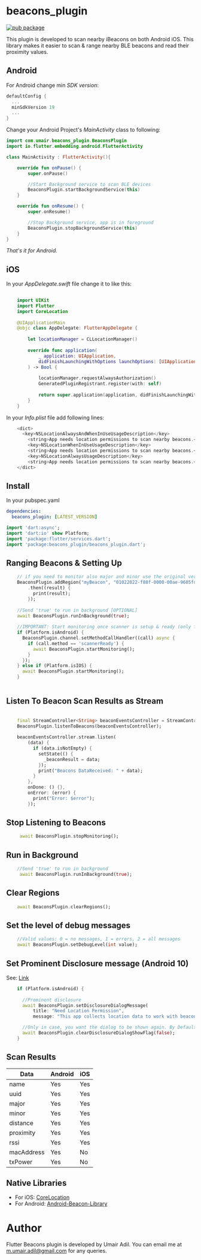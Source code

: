 # beacons_plugin

[![pub package](https://img.shields.io/pub/v/beacons_plugin)](https://pub.dev/packages/beacons_plugin)


This plugin is developed to scan nearby iBeacons on both Android iOS. This library makes it easier to scan & range nearby BLE beacons and read their proximity values.

## Android
For Android change min *SDK version*:

```groovy
defaultConfig {
  ...
  minSdkVersion 19
  ...
}
```

Change your Android Project's *MainActivity* class to following:

```kotlin
import com.umair.beacons_plugin.BeaconsPlugin
import io.flutter.embedding.android.FlutterActivity

class MainActivity : FlutterActivity(){

    override fun onPause() {
        super.onPause()

        //Start Background service to scan BLE devices
        BeaconsPlugin.startBackgroundService(this)
    }

    override fun onResume() {
        super.onResume()

        //Stop Background service, app is in foreground
        BeaconsPlugin.stopBackgroundService(this)
    }
}
```

*That's it for Android.*

## iOS

In your *AppDelegate.swift* file change it to like this:

```swift
    
    import UIKit
    import Flutter
    import CoreLocation
    
    @UIApplicationMain
    @objc class AppDelegate: FlutterAppDelegate {
    
        let locationManager = CLLocationManager()
    
        override func application(
            _ application: UIApplication,
            didFinishLaunchingWithOptions launchOptions: [UIApplication.LaunchOptionsKey: Any]?
        ) -> Bool {
    
            locationManager.requestAlwaysAuthorization()
            GeneratedPluginRegistrant.register(with: self)
    
            return super.application(application, didFinishLaunchingWithOptions: launchOptions)
        }
    }
```

In your *Info.plist* file add following lines:

```swift
    <dict>
      <key>NSLocationAlwaysAndWhenInUseUsageDescription</key>
    	<string>App needs location permissions to scan nearby beacons.</string>
    	<key>NSLocationWhenInUseUsageDescription</key>
    	<string>App needs location permissions to scan nearby beacons.</string>
    	<key>NSLocationAlwaysUsageDescription</key>
    	<string>App needs location permissions to scan nearby beacons.</string>
    </dict>
```


## Install
In your pubspec.yaml

```yaml
dependencies:
  beacons_plugin: [LATEST_VERSION]
```

```dart
import 'dart:async';
import 'dart:io' show Platform;
import 'package:flutter/services.dart';
import 'package:beacons_plugin/beacons_plugin.dart';
```

## Ranging Beacons & Setting Up

```dart
    // if you need to monitor also major and minor use the original version and not this fork
    BeaconsPlugin.addRegion("myBeacon", "01022022-f88f-0000-00ae-9605fd9bb620")
        .then((result) {
          print(result);
        });
    
    //Send 'true' to run in background [OPTIONAL]
    await BeaconsPlugin.runInBackground(true);
    
    //IMPORTANT: Start monitoring once scanner is setup & ready (only for Android)
    if (Platform.isAndroid) {
      BeaconsPlugin.channel.setMethodCallHandler((call) async {
        if (call.method == 'scannerReady') {
          await BeaconsPlugin.startMonitoring();
        }
      });
    } else if (Platform.isIOS) {
      await BeaconsPlugin.startMonitoring();
    }
    
```

## Listen To Beacon Scan Results as Stream

```dart
    
    final StreamController<String> beaconEventsController = StreamController<String>.broadcast();
    BeaconsPlugin.listenToBeacons(beaconEventsController);
    
    beaconEventsController.stream.listen(
        (data) {
          if (data.isNotEmpty) {
            setState(() {
              _beaconResult = data;
            });
            print("Beacons DataReceived: " + data);
          }
        },
        onDone: () {},
        onError: (error) {
          print("Error: $error");
        });
```

## Stop Listening to Beacons

```dart
     await BeaconsPlugin.stopMonitoring();
```

## Run in Background

```dart
    //Send 'true' to run in background
     await BeaconsPlugin.runInBackground(true);
```

## Clear Regions

```dart
    await BeaconsPlugin.clearRegions();
```

## Set the level of debug messages 

```dart
    //Valid values: 0 = no messages, 1 = errors, 2 = all messages
    await BeaconsPlugin.setDebugLevel(int value);
```

## Set Prominent Disclosure message (Android 10)
See: [Link](https://developer.android.com/training/location/permissions)

```dart
    if (Platform.isAndroid) {
    
      //Prominent disclosure
      await BeaconsPlugin.setDisclosureDialogMessage(
          title: "Need Location Permission",
          message: "This app collects location data to work with beacons.");

      //Only in case, you want the dialog to be shown again. By Default, dialog will never be shown if permissions are granted.
      await BeaconsPlugin.clearDisclosureDialogShowFlag(false);
    }
```

## Scan Results

| Data | Android | iOS |
| ------------- | ------------- | ------------- |
| name | Yes  |  Yes |
| uuid | Yes  |  Yes |
| major | Yes  |  Yes |
| minor | Yes  |  Yes |
| distance | Yes  |  Yes |
| proximity | Yes  |  Yes |
| rssi | Yes  |  Yes |
| macAddress | Yes  |  No |
| txPower | Yes  |  No |


## Native Libraries

* For iOS: [CoreLocation](https://developer.apple.com/documentation/corelocation/)
* For Android: [Android-Beacon-Library](https://github.com/AltBeacon/android-beacon-library) 

# Author

Flutter Beacons plugin is developed by Umair Adil. You can email me at <m.umair.adil@gmail.com> for any queries.
